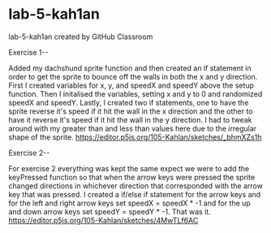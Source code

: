 # lab-5-kah1an
lab-5-kah1an created by GitHub Classroom

Exercise 1--

Added my dachshund sprite function and then created an if statement in order to get the sprite to bounce off the walls in both the x and y direction. 
First I created variables for x, y, and speedX and speedY above the setup function. Then I initalised the variables, setting x and y to 0 and randomized 
speedX and speedY. Lastly, I created two if statements, one to have the sprite reverse it's speed if it hit the wall in the x direction and the other to 
have it reverse it's speed if it hit the wall in the y direction. I had to tweak around with my greater than and less than values here due to the irregular
shape of the sprite. https://editor.p5js.org/105-Kahlan/sketches/_bhmXZs1h

Exercise 2--

For exercise 2 everything was kept the same expect we were to add the keyPressed function so that when the arrow keys were pressed the sprite changed directions in whichever direction that corresponded with the arrow key that was pressed. I created a if/else if statement for the arrow keys and for the left and right arrow keys set speedX = speedX * -1 and for the up and down arrow keys set speedY = speedY * -1. That was it. https://editor.p5js.org/105-Kahlan/sketches/4MwTLf6AC
